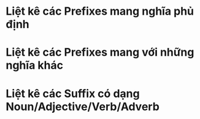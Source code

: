 # Liệt kê các Prefixes mang nghĩa phủ định

# Liệt kê các Prefixes mang với những nghĩa khác

# Liệt kê các Suffix có dạng Noun/Adjective/Verb/Adverb